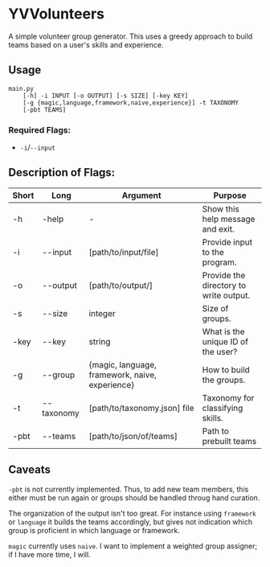 # YVVolunteers
A simple volunteer group generator.  This uses a greedy approach to build teams based on a user's skills and experience.

## Usage 
```
main.py 
    [-h] -i INPUT [-o OUTPUT] [-s SIZE] [-key KEY]
    [-g {magic,language,framework,naive,experience}] -t TAXONOMY
    [-pbt TEAMS]
```

### Required Flags:
 - `-i`/`--input`


## Description of Flags:

| Short             | Long              | Argument                                          | Purpose                               |
| ------------------|-------------------|---------------------------------------------------|---------------------------------------|
| -h                | -help             | -                                                 | Show this help message and exit.      |
| -i                | --input           | [path/to/input/file]                              | Provide input to the program.         |
| -o                | --output          | [path/to/output/]                                 | Provide the directory to write output.|
| -s                | --size            | integer                                           | Size of groups.                       |
| -key              | --key             | string                                            | What is the unique ID of the user?    |
| -g                | --group           | {magic, language, framework, naive, experience}   | How to build the groups.              |
| -t                | --taxonomy        | [path/to/taxonomy.json] file                      | Taxonomy for classifying skills.      |
| -pbt              | --teams           | [path/to/json/of/teams]                           | Path to prebuilt teams                |                                           


## Caveats

`-pbt` is not currently implemented.  Thus, to add new team members, this either must be run again or groups should be handled throug hand curation.

The organization of the output isn't too great.  For instance using `framework` or `language` it builds the teams accordingly, but gives not indication which group is proficient in which language or framework.

`magic` currently uses `naive`.  I want to implement a weighted group assigner; if I have more time, I will.